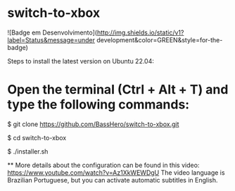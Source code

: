 # switch-to-xbox

![Badge em Desenvolvimento](http://img.shields.io/static/v1?label=Status&message=under development&color=GREEN&style=for-the-badge)

Steps to install the latest version on Ubuntu 22.04:

Open the terminal (Ctrl + Alt + T) and type the following commands:
=

$ git clone https://github.com/BassHero/switch-to-xbox.git

$ cd switch-to-xbox

$ ./installer.sh

**
More details about the configuration can be found in this video:
https://www.youtube.com/watch?v=Az1XkWEWDgU
The video language is Brazilian Portuguese, but you can activate automatic subtitles in English.


